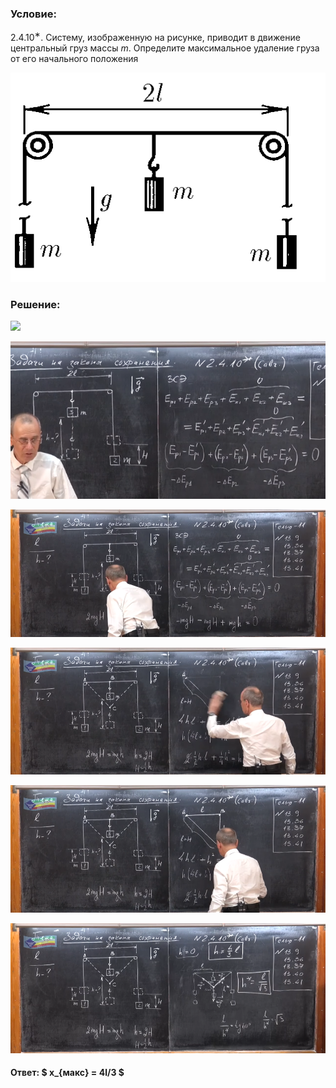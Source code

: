 ###  Условие:

$2.4.10^{∗}.$ Систему, изображенную на рисунке, приводит в движение центральный груз массы $m$. Определите максимальное удаление груза от его начального положения

![К задаче $2.4.10$|512x340, 40%](../../img/2.4.10/2.4.10.png)

###  Решение:

![](https://www.youtube.com/embed/DG2Yx2AqPQM?t=994)

![|639x320, 67%](../../img/2.4.10/01.png)

![|930x375, 67%](../../img/2.4.10/02.png)

![|930x376, 67%](../../img/2.4.10/03.png)

![|930x376, 67%](../../img/2.4.10/04.png)

![|930x383, 67%](../../img/2.4.10/05.png)

#### Ответ: $ x_{макс} = 4l/3 $